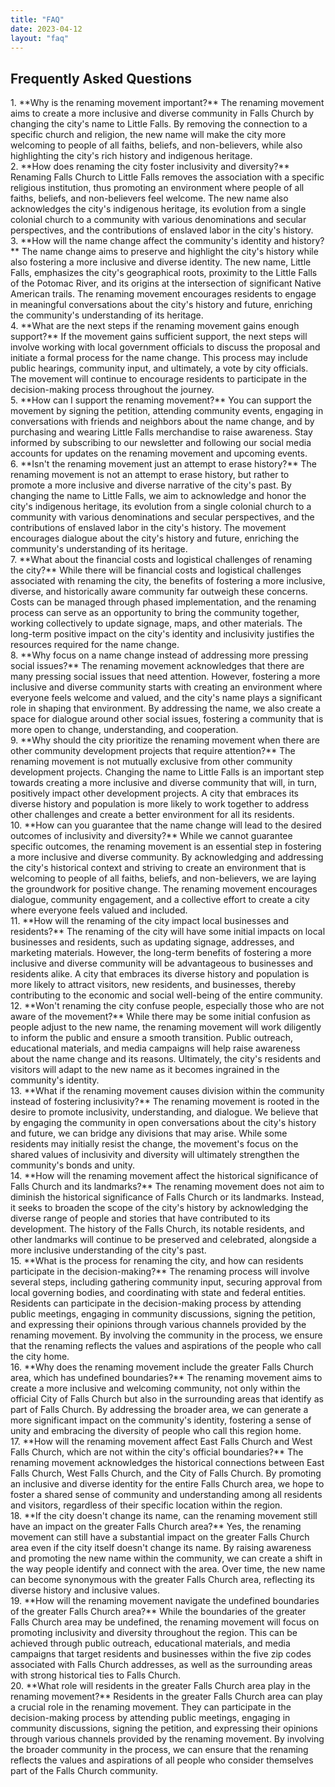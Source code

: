 ```yaml
---
title: "FAQ"
date: 2023-04-12
layout: "faq"
---
```


## Frequently Asked Questions

<div class="faq-item">
1. **Why is the renaming movement important?**
The renaming movement aims to create a more inclusive and diverse community in Falls Church by changing the city's name to Little Falls. By removing the connection to a specific church and religion, the new name will make the city more welcoming to people of all faiths, beliefs, and non-believers, while also highlighting the city's rich history and indigenous heritage.
</div>

<div class="faq-item">
2. **How does renaming the city foster inclusivity and diversity?**
Renaming Falls Church to Little Falls removes the association with a specific religious institution, thus promoting an environment where people of all faiths, beliefs, and non-believers feel welcome. The new name also acknowledges the city's indigenous heritage, its evolution from a single colonial church to a community with various denominations and secular perspectives, and the contributions of enslaved labor in the city's history.
</div>

<div class="faq-item">
3. **How will the name change affect the community's identity and history?**
The name change aims to preserve and highlight the city's history while also fostering a more inclusive and diverse identity. The new name, Little Falls, emphasizes the city's geographical roots, proximity to the Little Falls of the Potomac River, and its origins at the intersection of significant Native American trails. The renaming movement encourages residents to engage in meaningful conversations about the city's history and future, enriching the community's understanding of its heritage.
</div>

<div class="faq-item">
4. **What are the next steps if the renaming movement gains enough support?**
If the movement gains sufficient support, the next steps will involve working with local government officials to discuss the proposal and initiate a formal process for the name change. This process may include public hearings, community input, and ultimately, a vote by city officials. The movement will continue to encourage residents to participate in the decision-making process throughout the journey.
</div>

<div class="faq-item">
5. **How can I support the renaming movement?**
You can support the movement by signing the petition, attending community events, engaging in conversations with friends and neighbors about the name change, and by purchasing and wearing Little Falls merchandise to raise awareness. Stay informed by subscribing to our newsletter and following our social media accounts for updates on the renaming movement and upcoming events.
</div>

<div class="faq-item">
6. **Isn't the renaming movement just an attempt to erase history?**
The renaming movement is not an attempt to erase history, but rather to promote a more inclusive and diverse narrative of the city's past. By changing the name to Little Falls, we aim to acknowledge and honor the city's indigenous heritage, its evolution from a single colonial church to a community with various denominations and secular perspectives, and the contributions of enslaved labor in the city's history. The movement encourages dialogue about the city's history and future, enriching the community's understanding of its heritage.
</div>

<div class="faq-item">
7. **What about the financial costs and logistical challenges of renaming the city?**
While there will be financial costs and logistical challenges associated with renaming the city, the benefits of fostering a more inclusive, diverse, and historically aware community far outweigh these concerns. Costs can be managed through phased implementation, and the renaming process can serve as an opportunity to bring the community together, working collectively to update signage, maps, and other materials. The long-term positive impact on the city's identity and inclusivity justifies the resources required for the name change.
</div>

<div class="faq-item">
8. **Why focus on a name change instead of addressing more pressing social issues?**
The renaming movement acknowledges that there are many pressing social issues that need attention. However, fostering a more inclusive and diverse community starts with creating an environment where everyone feels welcome and valued, and the city's name plays a significant role in shaping that environment. By addressing the name, we also create a space for dialogue around other social issues, fostering a community that is more open to change, understanding, and cooperation.
</div>

<div class="faq-item">
9. **Why should the city prioritize the renaming movement when there are other community development projects that require attention?**
The renaming movement is not mutually exclusive from other community development projects. Changing the name to Little Falls is an important step towards creating a more inclusive and diverse community that will, in turn, positively impact other development projects. A city that embraces its diverse history and population is more likely to work together to address other challenges and create a better environment for all its residents.
</div>

<div class="faq-item">
10. **How can you guarantee that the name change will lead to the desired outcomes of inclusivity and diversity?**
While we cannot guarantee specific outcomes, the renaming movement is an essential step in fostering a more inclusive and diverse community. By acknowledging and addressing the city's historical context and striving to create an environment that is welcoming to people of all faiths, beliefs, and non-believers, we are laying the groundwork for positive change. The renaming movement encourages dialogue, community engagement, and a collective effort to create a city where everyone feels valued and included.
</div>

<div class="faq-item">
11. **How will the renaming of the city impact local businesses and residents?**
The renaming of the city will have some initial impacts on local businesses and residents, such as updating signage, addresses, and marketing materials. However, the long-term benefits of fostering a more inclusive and diverse community will be advantageous to businesses and residents alike. A city that embraces its diverse history and population is more likely to attract visitors, new residents, and businesses, thereby contributing to the economic and social well-being of the entire community.
</div>

<div class="faq-item">
12. **Won't renaming the city confuse people, especially those who are not aware of the movement?**
While there may be some initial confusion as people adjust to the new name, the renaming movement will work diligently to inform the public and ensure a smooth transition. Public outreach, educational materials, and media campaigns will help raise awareness about the name change and its reasons. Ultimately, the city's residents and visitors will adapt to the new name as it becomes ingrained in the community's identity.
</div>

<div class="faq-item">
13. **What if the renaming movement causes division within the community instead of fostering inclusivity?**
The renaming movement is rooted in the desire to promote inclusivity, understanding, and dialogue. We believe that by engaging the community in open conversations about the city's history and future, we can bridge any divisions that may arise. While some residents may initially resist the change, the movement's focus on the shared values of inclusivity and diversity will ultimately strengthen the community's bonds and unity.
</div>

<div class="faq-item">
14. **How will the renaming movement affect the historical significance of Falls Church and its landmarks?**
The renaming movement does not aim to diminish the historical significance of Falls Church or its landmarks. Instead, it seeks to broaden the scope of the city's history by acknowledging the diverse range of people and stories that have contributed to its development. The history of the Falls Church, its notable residents, and other landmarks will continue to be preserved and celebrated, alongside a more inclusive understanding of the city's past.
</div>

<div class="faq-item">
15. **What is the process for renaming the city, and how can residents participate in the decision-making?**
The renaming process will involve several steps, including gathering community input, securing approval from local governing bodies, and coordinating with state and federal entities. Residents can participate in the decision-making process by attending public meetings, engaging in community discussions, signing the petition, and expressing their opinions through various channels provided by the renaming movement. By involving the community in the process, we ensure that the renaming reflects the values and aspirations of the people who call the city home.
</div>

<div class="faq-item">
16. **Why does the renaming movement include the greater Falls Church area, which has undefined boundaries?**
The renaming movement aims to create a more inclusive and welcoming community, not only within the official City of Falls Church but also in the surrounding areas that identify as part of Falls Church. By addressing the broader area, we can generate a more significant impact on the community's identity, fostering a sense of unity and embracing the diversity of people who call this region home.
</div>

<div class="faq-item">
17. **How will the renaming movement affect East Falls Church and West Falls Church, which are not within the city's official boundaries?**
The renaming movement acknowledges the historical connections between East Falls Church, West Falls Church, and the City of Falls Church. By promoting an inclusive and diverse identity for the entire Falls Church area, we hope to foster a shared sense of community and understanding among all residents and visitors, regardless of their specific location within the region.
</div>

<div class="faq-item">
18. **If the city doesn't change its name, can the renaming movement still have an impact on the greater Falls Church area?**
Yes, the renaming movement can still have a substantial impact on the greater Falls Church area even if the city itself doesn't change its name. By raising awareness and promoting the new name within the community, we can create a shift in the way people identify and connect with the area. Over time, the new name can become synonymous with the greater Falls Church area, reflecting its diverse history and inclusive values.
</div>

<div class="faq-item">
19. **How will the renaming movement navigate the undefined boundaries of the greater Falls Church area?**
While the boundaries of the greater Falls Church area may be undefined, the renaming movement will focus on promoting inclusivity and diversity throughout the region. This can be achieved through public outreach, educational materials, and media campaigns that target residents and businesses within the five zip codes associated with Falls Church addresses, as well as the surrounding areas with strong historical ties to Falls Church.
</div>

<div class="faq-item">
20. **What role will residents in the greater Falls Church area play in the renaming movement?**
Residents in the greater Falls Church area can play a crucial role in the renaming movement. They can participate in the decision-making process by attending public meetings, engaging in community discussions, signing the petition, and expressing their opinions through various channels provided by the renaming movement. By involving the broader community in the process, we can ensure that the renaming reflects the values and aspirations of all people who consider themselves part of the Falls Church community.
</div>